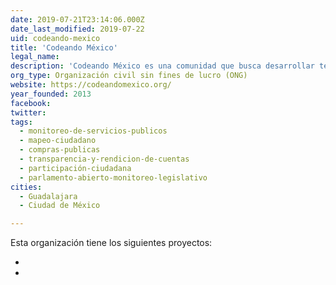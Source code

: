 ```yaml
---
date: 2019-07-21T23:14:06.000Z
date_last_modified: 2019-07-22
uid: codeando-mexico
title: 'Codeando México'
legal_name: 
description: 'Codeando México es una comunidad que busca desarrollar tecnología para construir un mejor país'
org_type: Organización civil sin fines de lucro (ONG)
website: https://codeandomexico.org/
year_founded: 2013
facebook: 
twitter: 
tags:
  - monitoreo-de-servicios-publicos
  - mapeo-ciudadano
  - compras-publicas
  - transparencia-y-rendicion-de-cuentas
  - participación-ciudadana
  - parlamento-abierto-monitoreo-legislativo
cities: 
  - Guadalajara
  - Ciudad de México

---
```


Esta organización tiene los siguientes proyectos:

- [](/proyectos/tecnologia-civica-para-mejorar-la-movilidad-de-manera-participativa)
- [](/proyectos/centro-civico-por-codeando-mexico)
